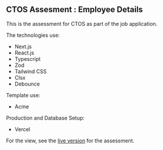 ## CTOS Assesment : Employee Details

This is the assessment for CTOS as part of the job application. 

The technologies use:<br/>
- Next.js
- React.js
- Typescript
- Zod
- Tailwind CSS
- Clsx
- Debounce

Template use: 
- Acme
  
Production and Database Setup:
- Vercel

For the view, see the [live version](https://ctos-employee-assignment-eight.vercel.app/listing/employees) for the assessment.
